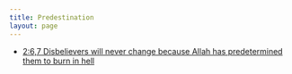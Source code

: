 ```yaml
---
title: Predestination
layout: page
---
```


- [2:6,7 Disbelievers will never change because Allah has predetermined them to burn in hell](/quran/2/#6)